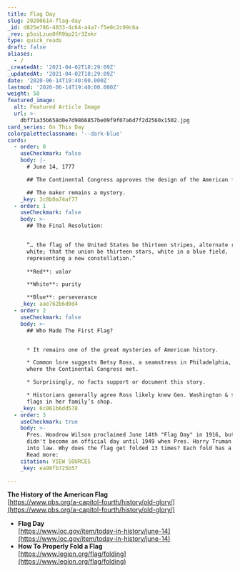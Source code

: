 ```yaml
---
title: Flag Day
slug: 20200614-flag-day
_id: d825e786-4033-4c64-a4a7-f5e0c2c09c6a
_rev: p5oiLzuoOfR9bp21r3Znkr
type: quick_reads
draft: false
aliases:
  - /
_createdAt: '2021-04-02T18:29:09Z'
_updatedAt: '2021-04-02T18:29:09Z'
date: '2020-06-14T19:40:00.000Z'
lastmod: '2020-06-14T19:40:00.000Z'
weight: 50
featured_image:
  alt: Featured Article Image
  url: >-
    dbf71a35b658d0e7d9866857be09f9f07a6d7f2d2560x1502.jpg
card_series: On This Day
colorpaletteclassname: '--dark-blue'
cards:
  - order: 0
    useCheckmark: false
    body: |-
      # June 14, 1777

      ## The Continental Congress approves the design of the American flag.

      ## The maker remains a mystery.
    _key: 3c8b0a74af77
  - order: 1
    useCheckmark: false
    body: >-
      ## The Final Resolution:


      “… the flag of the United States be thirteen stripes, alternate red and
      white; that the union be thirteen stars, white in a blue field,
      representing a new constellation.”  
        
      **Red**: valor  

      **White**: purity  

      **Blue**: perseverance
    _key: aae762b6d0d4
  - order: 2
    useCheckmark: false
    body: >-
      ## Who Made The First Flag?


      * It remains one of the great mysteries of American history.

      * Common lore suggests Betsy Ross, a seamstress in Philadelphia, the city
      where the Continental Congress met.

      * Surprisingly, no facts support or document this story.

      * Historians generally agree Ross likely knew Gen. Washington & sewed
      flags in her family’s shop.
    _key: 6c061b6dd578
  - order: 3
    useCheckmark: true
    body: >-
      Pres. Woodrow Wilson proclaimed June 14th "Flag Day" in 1916, but it
      didn't become an official day until 1949 when Pres. Harry Truman signed it
      into law. Why does the flag get folded 13 times? Each fold has a meaning.
      Read more:
    citation: VIEW SOURCES
    _key: ea98fb725b57

---
```

**The History of the American Flag**  
[https://www.pbs.org/a-capitol-fourth/history/old-glory/](https://www.pbs.org/a-capitol-fourth/history/old-glory/)

* **Flag Day**  
[https://www.loc.gov/item/today-in-history/june-14](https://www.loc.gov/item/today-in-history/june-14)
* **How To Properly Fold a Flag**  
[https://www.legion.org/flag/folding](https://www.legion.org/flag/folding)